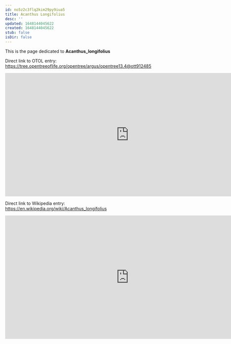 ```yaml
---
id: no5z2c3flq2kim29py9iua5
title: Acanthus Longifolius
desc: ''
updated: 1648144045622
created: 1648144045622
stub: false
isDir: false
---
```

This is the page dedicated to **Acanthus_longifolius**


Direct link to OTOL entry: https://tree.opentreeoflife.org/opentree/argus/opentree13.4@ott912485



<html>
    <body>
    <iframe src="https://tree.opentreeoflife.org/opentree/argus/opentree13.4@ott912485"
    width="800" height="400" frameborder="0" allowfullscreen> </iframe>
    </body>
</html>
    


Direct link to Wikipedia entry: https://en.wikipedia.org/wiki/Acanthus_longifolius



<html>
    <body>
    <iframe src="https://en.wikipedia.org/wiki/Acanthus_longifolius"
    width="800" height="400" frameborder="0" allowfullscreen> </iframe>
    </body>
</html>
    
